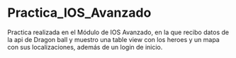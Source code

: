# Practica_IOS_Avanzado
Practica realizada en el Módulo de IOS Avanzado, en la que recibo datos de la api de Dragon ball y muestro una table view con los heroes y un mapa con sus localizaciones, además de un login de inicio.
